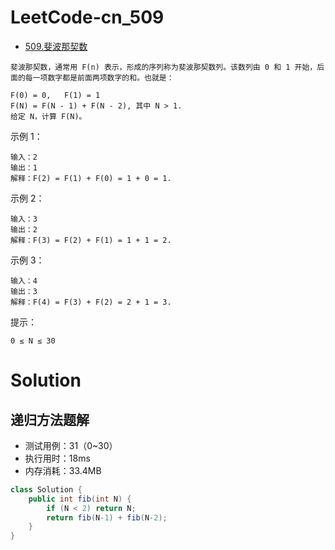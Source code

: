 # LeetCode-cn_509

- [509.斐波那契数](https://leetcode-cn.com/problems/fibonacci-number/)

```
斐波那契数，通常用 F(n) 表示，形成的序列称为斐波那契数列。该数列由 0 和 1 开始，后面的每一项数字都是前面两项数字的和。也就是：

F(0) = 0,   F(1) = 1
F(N) = F(N - 1) + F(N - 2), 其中 N > 1.
给定 N，计算 F(N)。
```

示例 1：

```
输入：2
输出：1
解释：F(2) = F(1) + F(0) = 1 + 0 = 1.
```

示例 2：

```
输入：3
输出：2
解释：F(3) = F(2) + F(1) = 1 + 1 = 2.
```

示例 3：

```
输入：4
输出：3
解释：F(4) = F(3) + F(2) = 2 + 1 = 3.
```

提示：

```
0 ≤ N ≤ 30
```

# Solution

## 递归方法题解

- 测试用例：31（0~30）
- 执行用时：18ms
- 内存消耗：33.4MB

```java
class Solution {
    public int fib(int N) {
        if (N < 2) return N;
        return fib(N-1) + fib(N-2);
    }
}
```
